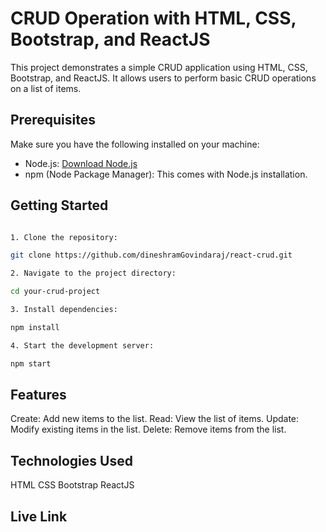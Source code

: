 # CRUD Operation with HTML, CSS, Bootstrap, and ReactJS

This project demonstrates a simple CRUD application using HTML, CSS, Bootstrap, and ReactJS. It allows users to perform basic CRUD operations on a list of items.

## Prerequisites

Make sure you have the following installed on your machine:

- Node.js: [Download Node.js](https://nodejs.org/)
- npm (Node Package Manager): This comes with Node.js installation.

## Getting Started
```bash

1. Clone the repository:

git clone https://github.com/dineshramGovindaraj/react-crud.git

2. Navigate to the project directory:

cd your-crud-project

3. Install dependencies:

npm install

4. Start the development server:

npm start
```
## Features

Create: Add new items to the list.
Read: View the list of items.
Update: Modify existing items in the list.
Delete: Remove items from the list.

## Technologies Used
HTML
CSS
Bootstrap
ReactJS

## Live Link


